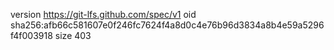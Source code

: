 version https://git-lfs.github.com/spec/v1
oid sha256:afb66c581607e0f246fc7624f4a8d0c4e76b96d3834a8b4e59a5296f4f003918
size 403
